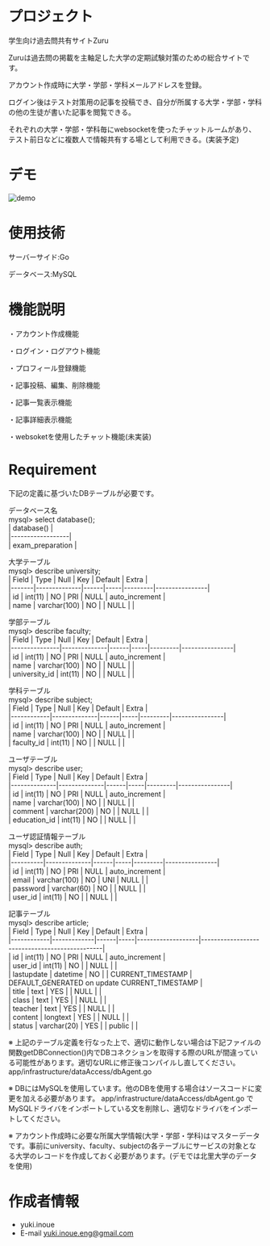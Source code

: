 # プロジェクト

学生向け過去問共有サイトZuru

Zuruは過去問の掲載を主軸足した大学の定期試験対策のための総合サイトです。

アカウント作成時に大学・学部・学科メールアドレスを登録。

ログイン後はテスト対策用の記事を投稿でき、自分が所属する大学・学部・学科の他の生徒が書いた記事を閲覧できる。

それぞれの大学・学部・学科毎にwebsocketを使ったチャットルームがあり、テスト前日などに複数人で情報共有する場として利用できる。(実装予定)


# デモ

![demo](https://raw.github.com/wiki/yuki-inoue-eng/exam-preparation--app/images/exam-preparation-app.gif)

# 使用技術

サーバーサイド:Go

データベース:MySQL

# 機能説明

・アカウント作成機能

・ログイン・ログアウト機能

・プロフィール登録機能

・記事投稿、編集、削除機能

・記事一覧表示機能

・記事詳細表示機能

・websoketを使用したチャット機能(未実装)


# Requirement

下記の定義に基づいたDBテーブルが必要です。

データベース名  
mysql> select database();    
| database()       |  
|------------------|  
| exam_preparation |  


大学テーブル  
mysql> describe university;    
| Field | Type         | Null | Key | Default | Extra          |  
|-------|--------------|------|-----|---------|----------------|  
| id    | int(11)      | NO   | PRI | NULL    | auto_increment |  
| name  | varchar(100) | NO   |     | NULL    |                |  


学部テーブル  
mysql> describe faculty;   
| Field         | Type         | Null | Key | Default | Extra          |  
|---------------|--------------|------|-----|---------|----------------|  
| id            | int(11)      | NO   | PRI | NULL    | auto_increment |  
| name          | varchar(100) | NO   |     | NULL    |                |  
| university_id | int(11)      | NO   |     | NULL    |                |  


学科テーブル  
mysql> describe subject;  
| Field      | Type         | Null | Key | Default | Extra          |  
|------------|--------------|------|-----|---------|----------------|  
| id         | int(11)      | NO   | PRI | NULL    | auto_increment |  
| name       | varchar(100) | NO   |     | NULL    |                |  
| faculty_id | int(11)      | NO   |     | NULL    |                |  


ユーザテーブル  
mysql> describe user;  
| Field        | Type         | Null | Key | Default | Extra          |  
|--------------|--------------|------|-----|---------|----------------|  
| id           | int(11)      | NO   | PRI | NULL    | auto_increment |  
| name         | varchar(100) | NO   |     | NULL    |                |  
| comment      | varchar(200) | NO   |     | NULL    |                |  
| education_id | int(11)      | NO   |     | NULL    |                |  


ユーザ認証情報テーブル  
mysql> describe auth;  
| Field    | Type         | Null | Key | Default | Extra          |  
|----------|--------------|------|-----|---------|----------------|  
| id       | int(11)      | NO   | PRI | NULL    | auto_increment |  
| email    | varchar(100) | NO   | UNI | NULL    |                |  
| password | varchar(60)  | NO   |     | NULL    |                |  
| user_id  | int(11)      | NO   |     | NULL    |                |  


記事テーブル  
mysql> describe article;  
| Field      | Type        | Null | Key | Default           | Extra                                         |  
|------------|-------------|------|-----|-------------------|-----------------------------------------------|  
| id         | int(11)     | NO   | PRI | NULL              | auto_increment                                |  
| user_id    | int(11)     | NO   |     | NULL              |                                               |  
| lastupdate | datetime    | NO   |     | CURRENT_TIMESTAMP | DEFAULT_GENERATED on update CURRENT_TIMESTAMP |  
| title      | text        | YES  |     | NULL              |                                               |  
| class      | text        | YES  |     | NULL              |                                               |  
| teacher    | text        | YES  |     | NULL              |                                               |  
| content    | longtext    | YES  |     | NULL              |                                               |  
| status     | varchar(20) | YES  |     | public            |                                               |  


※ 上記のテーブル定義を行なった上で、適切に動作しない場合は下記ファイルの関数getDBConnection()内でDBコネクションを取得する際のURLが間違っている可能性があります。適切なURLに修正後コンパイルし直してください。
app/infrastructure/dataAccess/dbAgent.go


※ DBにはMySQLを使用しています。他のDBを使用する場合はソースコードに変更を加える必要があります。
app/infrastructure/dataAccess/dbAgent.go でMySQLドライバをインポートしている文を削除し、適切なドライバをインポートしてください。


※ アカウント作成時に必要な所属大学情報(大学・学部・学科)はマスターデータです。事前にuniversity、faculty、subjectの各テーブルにサービスの対象となる大学のレコードを作成しておく必要があります。(デモでは北里大学のデータを使用)


# 作成者情報

* yuki.inoue
* E-mail yuki.inoue.eng@gmail.com